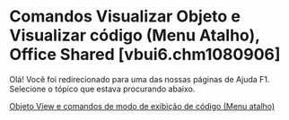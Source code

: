 
# Comandos Visualizar Objeto e Visualizar código (Menu Atalho), Office Shared [vbui6.chm1080906]

Olá! Você foi redirecionado para uma das nossas páginas de Ajuda F1. Selecione o tópico que estava procurando abaixo.

[Objeto View e comandos de modo de exibição de código (Menu atalho)](http://msdn.microsoft.com/library/484ada73-d596-8cb5-2225-415cd8a78229%28Office.15%29.aspx)
